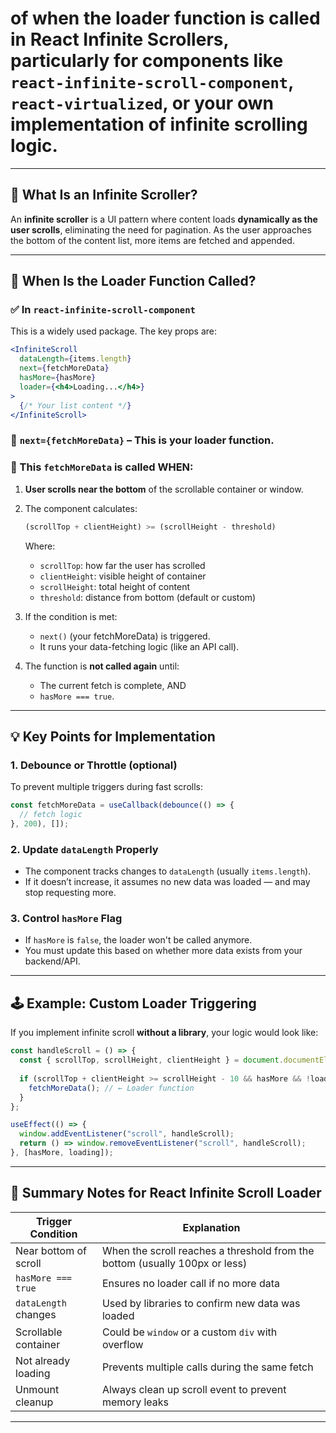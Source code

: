 
# of when the **loader function is called in React Infinite Scrollers**, particularly for components like `react-infinite-scroll-component`, `react-virtualized`, or your own implementation of infinite scrolling logic.

---

## 📘 What Is an Infinite Scroller?

An **infinite scroller** is a UI pattern where content loads **dynamically as the user scrolls**, eliminating the need for pagination. As the user approaches the bottom of the content list, more items are fetched and appended.

---

## 🧠 When Is the Loader Function Called?

### ✅ In `react-infinite-scroll-component`

This is a widely used package. The key props are:

```jsx
<InfiniteScroll
  dataLength={items.length}
  next={fetchMoreData}
  hasMore={hasMore}
  loader={<h4>Loading...</h4>}
>
  {/* Your list content */}
</InfiniteScroll>
```

### 📌 `next={fetchMoreData}` – This is your loader function.

### 🔁 This `fetchMoreData` is called WHEN:

1. **User scrolls near the bottom** of the scrollable container or window.

2. The component calculates:

   ```js
   (scrollTop + clientHeight) >= (scrollHeight - threshold)
   ```

   Where:

   * `scrollTop`: how far the user has scrolled
   * `clientHeight`: visible height of container
   * `scrollHeight`: total height of content
   * `threshold`: distance from bottom (default or custom)

3. If the condition is met:

   * `next()` (your fetchMoreData) is triggered.
   * It runs your data-fetching logic (like an API call).

4. The function is **not called again** until:

   * The current fetch is complete, AND
   * `hasMore === true`.

---

## 💡 Key Points for Implementation

### 1. **Debounce or Throttle** (optional)

To prevent multiple triggers during fast scrolls:

```js
const fetchMoreData = useCallback(debounce(() => {
  // fetch logic
}, 200), []);
```

### 2. **Update `dataLength` Properly**

* The component tracks changes to `dataLength` (usually `items.length`).
* If it doesn’t increase, it assumes no new data was loaded — and may stop requesting more.

### 3. **Control `hasMore` Flag**

* If `hasMore` is `false`, the loader won't be called anymore.
* You must update this based on whether more data exists from your backend/API.

---

## 🕹️ Example: Custom Loader Triggering

If you implement infinite scroll **without a library**, your logic would look like:

```js
const handleScroll = () => {
  const { scrollTop, scrollHeight, clientHeight } = document.documentElement;
  
  if (scrollTop + clientHeight >= scrollHeight - 10 && hasMore && !loading) {
    fetchMoreData(); // ← Loader function
  }
};

useEffect(() => {
  window.addEventListener("scroll", handleScroll);
  return () => window.removeEventListener("scroll", handleScroll);
}, [hasMore, loading]);
```

---

## 🧾 Summary Notes for React Infinite Scroll Loader

| Trigger Condition     | Explanation                                                                 |
| --------------------- | --------------------------------------------------------------------------- |
| Near bottom of scroll | When the scroll reaches a threshold from the bottom (usually 100px or less) |
| `hasMore === true`    | Ensures no loader call if no more data                                      |
| `dataLength` changes  | Used by libraries to confirm new data was loaded                            |
| Scrollable container  | Could be `window` or a custom `div` with overflow                           |
| Not already loading   | Prevents multiple calls during the same fetch                               |
| Unmount cleanup       | Always clean up scroll event to prevent memory leaks                        |

---